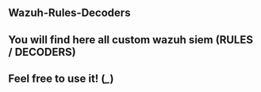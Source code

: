 ## Wazuh-Rules-Decoders
## You will find here all custom  wazuh siem (RULES / DECODERS)  
## Feel free to use it! (*_*) 
